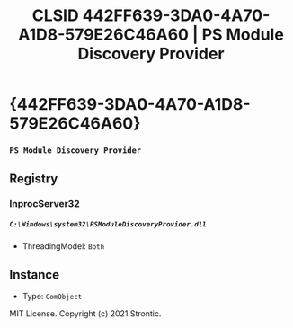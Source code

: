 ﻿---
title: "CLSID 442FF639-3DA0-4A70-A1D8-579E26C46A60 | PS Module Discovery Provider"
excerpt: What is COM-Object CLSID 442FF639-3DA0-4A70-A1D8-579E26C46A60?
---

# {442FF639-3DA0-4A70-A1D8-579E26C46A60}

### `PS Module Discovery Provider`

## Registry


### InprocServer32

##### `C:\Windows\system32\PSModuleDiscoveryProvider.dll`
* ThreadingModel: `Both`

## Instance

* Type: `ComObject`

MIT License. Copyright (c) 2021 Strontic.


